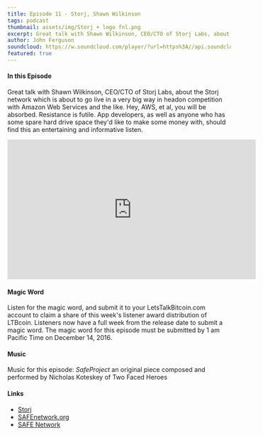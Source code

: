 ```yaml
---
title: Episode 11 - Storj, Shawn Wilkinson
tags: podcast
thumbnail: assets/img/Storj + logo fnl.png
excerpt: Great talk with Shawn Wilkinson, CEO/CTO of Storj Labs, about the Storj network which is about to go live in a very big way in headon competition with Amazon Web Services and the like. Hey, AWS, et al, you will be absorbed. Resistance is futile.
author: John Ferguson
soundcloud: https://w.soundcloud.com/player/?url=https%3A//api.soundcloud.com/tracks/296630836
featured: true
---
```


#### In this Episode

Great talk with Shawn Wilkinson, CEO/CTO of Storj Labs, about the Storj network which is about to go live in a very big way in headon competition with Amazon Web Services and the like. Hey, AWS, et al, you will be absorbed. Resistance is futile. App developers, as well as anyone who has some spare hard drive space they'd like to make some money with, should find this an entertaining and informative listen.

<iframe width="560" height="315" src="https://www.youtube.com/embed/ZEQ_3bt7p_A" frameborder="0" allowfullscreen></iframe>

#### Magic Word

Listen for the magic word, and submit it to your LetsTalkBitcoin.com account to claim a share of this week's  listener award distribution of LTBcoin. Listeners now have a full week from the release date to submit a magic word. The magic word for this episode must be submitted by 1 am Pacific Time on December 14, 2016.

#### Music

Music for this episode: *SafeProject* an original piece composed and performed by Nicholas Koteskey of Two Faced Heroes

#### Links

- [Storj](https://storj.io/)
- [SAFEnetwork.org](https://safenetwork.org/)
- [SAFE Network](https://maidsafe.net/)
